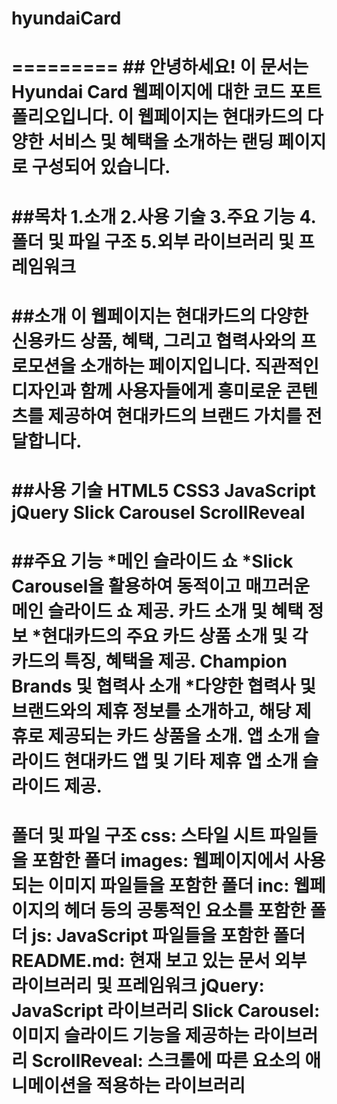 ﻿# hyundaiCard
=========
﻿## 안녕하세요! 이 문서는 Hyundai Card 웹페이지에 대한 코드 포트폴리오입니다. 이 웹페이지는 현대카드의 다양한 서비스 및 혜택을 소개하는 랜딩 페이지로 구성되어 있습니다.
=========
﻿#﻿#목차
1.소개
2.사용 기술
3.주요 기능
4.폴더 및 파일 구조
5.외부 라이브러리 및 프레임워크
=========
﻿##소개
이 웹페이지는 현대카드의 다양한 신용카드 상품, 혜택, 그리고 협력사와의 프로모션을 소개하는 페이지입니다. 직관적인 디자인과 함께 사용자들에게 흥미로운 콘텐츠를 제공하여 현대카드의 브랜드 가치를 전달합니다.
=========
﻿##사용 기술
HTML5
CSS3
JavaScript
jQuery
Slick Carousel
ScrollReveal
=========
﻿##주요 기능
*메인 슬라이드 쇼
*Slick Carousel을 활용하여 동적이고 매끄러운 메인 슬라이드 쇼 제공.
카드 소개 및 혜택 정보
*현대카드의 주요 카드 상품 소개 및 각 카드의 특징, 혜택을 제공.
Champion Brands 및 협력사 소개
*다양한 협력사 및 브랜드와의 제휴 정보를 소개하고, 해당 제휴로 제공되는 카드 상품을 소개.
앱 소개 슬라이드
현대카드 앱 및 기타 제휴 앱 소개 슬라이드 제공.
=========
폴더 및 파일 구조
css: 스타일 시트 파일들을 포함한 폴더
images: 웹페이지에서 사용되는 이미지 파일들을 포함한 폴더
inc: 웹페이지의 헤더 등의 공통적인 요소를 포함한 폴더
js: JavaScript 파일들을 포함한 폴더
README.md: 현재 보고 있는 문서
외부 라이브러리 및 프레임워크
jQuery: JavaScript 라이브러리
Slick Carousel: 이미지 슬라이드 기능을 제공하는 라이브러리
ScrollReveal: 스크롤에 따른 요소의 애니메이션을 적용하는 라이브러리
=========
